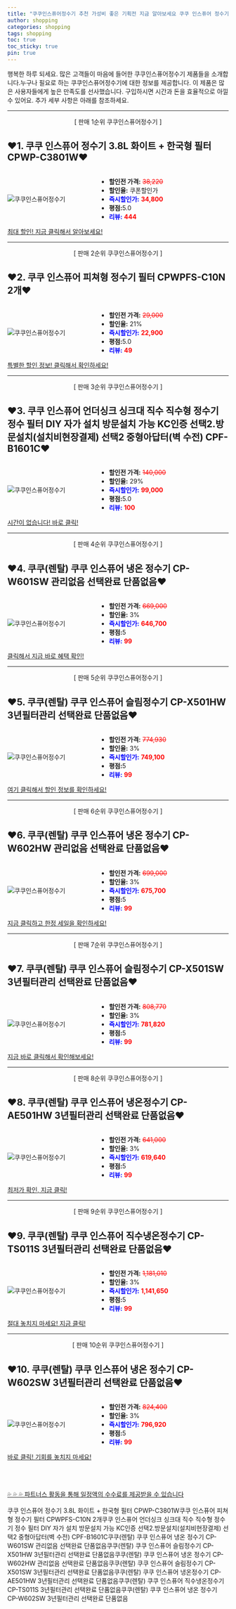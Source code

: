 ```yaml
---
title: "쿠쿠인스퓨어정수기 추천 가성비 좋은 기획전 지금 알아보세요 쿠쿠 인스퓨어 정수기 3.8L 화이트"
author: shopping
categories: shopping
tags: shopping
toc: true
toc_sticky: true
pin: true
---
```

행복한 하루 되세요. 많은 고객들이 마음에 들어한 쿠쿠인스퓨어정수기 제품들을 소개합니다.누구나 필요로 하는 쿠쿠인스퓨어정수기에 대한 정보를 제공합니다. 이 제품은 많은 사용자들에게 높은 만족도를 선사했습니다. 구입하시면 시간과 돈을 효율적으로 아낄 수 있어요. 추가 세부 사항은 아래를 참조하세요.

---
<p class="toplist" style="margin: 0 auto; display: block; width: fit-content;">[ 판매 1순위 쿠쿠인스퓨어정수기 ]</p>

<h2><strong>❤️1. 쿠쿠 인스퓨어 정수기 3.8L 화이트 + 한국형 필터 CPWP-C3801W❤️</strong></h2>

<div style="display: flex; align-items: center;">
    <div style="flex: 0.4;">
        <img src="https://thumbnail8.coupangcdn.com/thumbnails/remote/230x230ex/image/retail/images/2023/11/17/16/4/0d28d367-6cfb-435b-884c-672062285192.jpg" alt="쿠쿠인스퓨어정수기" style="max-width: 100%;">
    </div>
    <div style="flex: 0.6; margin-left: 10px;">
        <ul>
            <li><strong>할인전 가격:</strong> <del style="color: red;">38,220</del></li>
            <li><strong>할인율:</strong> 쿠폰할인가</li>
            <li><span style='color:blue'><strong>즉시할인가:</strong></span> <span style='color:red'><strong>34,800</strong></span></li>
            <li><strong>평점:</strong>5.0</li>
            <li><span style='color:blue'><strong>리뷰:</strong></span> <span style='color:red'><strong>444</strong></span></li>
        </ul>
    </div>
</div>
<div class="center">
    <a href="https://William4Davisa.github.io?lptag=AF9450613&subid=githubio&pageKey=7723723686&traceid=V0-153&itemId=20735497382&vendorItemId=87805986344" class="myButton">
        최대 할인! 지금 클릭해서 알아보세요!
    </a>
</div>


---
<p class="toplist" style="margin: 0 auto; display: block; width: fit-content;">[ 판매 2순위 쿠쿠인스퓨어정수기 ]</p>

<h2><strong>❤️2. 쿠쿠 인스퓨어 피쳐형 정수기 필터 CPWPFS-C10N 2개❤️</strong></h2>

<div style="display: flex; align-items: center;">
    <div style="flex: 0.4;">
        <img src="https://thumbnail10.coupangcdn.com/thumbnails/remote/230x230ex/image/retail/images/2023/11/13/12/7/ec6f48fb-a7fa-4916-949d-0b6b93a98b6f.jpg" alt="쿠쿠인스퓨어정수기" style="max-width: 100%;">
    </div>
    <div style="flex: 0.6; margin-left: 10px;">
        <ul>
            <li><strong>할인전 가격:</strong> <del style="color: red;">29,000</del></li>
            <li><strong>할인율:</strong> 21%</li>
            <li><span style='color:blue'><strong>즉시할인가:</strong></span> <span style='color:red'><strong>22,900</strong></span></li>
            <li><strong>평점:</strong>5.0</li>
            <li><span style='color:blue'><strong>리뷰:</strong></span> <span style='color:red'><strong>49</strong></span></li>
        </ul>
    </div>
</div>
<div class="center">
    <a href="https://William4Davisa.github.io?lptag=AF9450613&subid=githubio&pageKey=7713882024&traceid=V0-153&itemId=20684768121&vendorItemId=87756657077" class="myButton">
        특별한 할인 정보! 클릭해서 확인하세요!
    </a>
</div>


---
<p class="toplist" style="margin: 0 auto; display: block; width: fit-content;">[ 판매 3순위 쿠쿠인스퓨어정수기 ]</p>

<h2><strong>❤️3. 쿠쿠 인스퓨어 언더싱크 싱크대 직수 직수형 정수기 정수 필터 DIY 자가 설치 방문설치 가능 KC인증 선택2.방문설치(설치비현장결제) 선택2 중형아답터(벽 수전) CPF-B1601C❤️</strong></h2>

<div style="display: flex; align-items: center;">
    <div style="flex: 0.4;">
        <img src="https://thumbnail7.coupangcdn.com/thumbnails/remote/230x230ex/image/vendor_inventory/00e7/40f196cff3f73462908f447fd366421dd5a6a21e989e1ecb912f81027fda.png" alt="쿠쿠인스퓨어정수기" style="max-width: 100%;">
    </div>
    <div style="flex: 0.6; margin-left: 10px;">
        <ul>
            <li><strong>할인전 가격:</strong> <del style="color: red;">140,000</del></li>
            <li><strong>할인율:</strong> 29%</li>
            <li><span style='color:blue'><strong>즉시할인가:</strong></span> <span style='color:red'><strong>99,000</strong></span></li>
            <li><strong>평점:</strong>5.0</li>
            <li><span style='color:blue'><strong>리뷰:</strong></span> <span style='color:red'><strong>100</strong></span></li>
        </ul>
    </div>
</div>
<div class="center">
    <a href="https://William4Davisa.github.io?lptag=AF9450613&subid=githubio&pageKey=6686308660&traceid=V0-153&itemId=15435461101&vendorItemId=82655108281" class="myButton">
        시간이 없습니다! 바로 클릭!
    </a>
</div>


---
<p class="toplist" style="margin: 0 auto; display: block; width: fit-content;">[ 판매 4순위 쿠쿠인스퓨어정수기 ]</p>

<h2><strong>❤️4. 쿠쿠(렌탈) 쿠쿠 인스퓨어 냉온 정수기 CP-W601SW 관리없음 선택완료 단품없음❤️</strong></h2>

<div style="display: flex; align-items: center;">
    <div style="flex: 0.4;">
        <img src="https://thumbnail10.coupangcdn.com/thumbnails/remote/230x230ex/image/vendor_inventory/bde2/cc5cb3b0af127fca75f67ff25c232ac95a82b1aebfa4adda7a86644e029b.jpg" alt="쿠쿠인스퓨어정수기" style="max-width: 100%;">
    </div>
    <div style="flex: 0.6; margin-left: 10px;">
        <ul>
            <li><strong>할인전 가격:</strong> <del style="color: red;">669,000</del></li>
            <li><strong>할인율:</strong> 3%</li>
            <li><span style='color:blue'><strong>즉시할인가:</strong></span> <span style='color:red'><strong>646,700</strong></span></li>
            <li><strong>평점:</strong>5</li>
            <li><span style='color:blue'><strong>리뷰:</strong></span> <span style='color:red'><strong>99</strong></span></li>
        </ul>
    </div>
</div>
<div class="center">
    <a href="https://William4Davisa.github.io?lptag=AF9450613&subid=githubio&pageKey=8103975918&traceid=V0-153&itemId=22932552030&vendorItemId=89966912771" class="myButton">
        클릭해서 지금 바로 혜택 확인!
    </a>
</div>


---
<p class="toplist" style="margin: 0 auto; display: block; width: fit-content;">[ 판매 5순위 쿠쿠인스퓨어정수기 ]</p>

<h2><strong>❤️5. 쿠쿠(렌탈) 쿠쿠 인스퓨어 슬림정수기 CP-X501HW 3년필터관리 선택완료 단품없음❤️</strong></h2>

<div style="display: flex; align-items: center;">
    <div style="flex: 0.4;">
        <img src="https://thumbnail6.coupangcdn.com/thumbnails/remote/230x230ex/image/vendor_inventory/9c3c/79911768051b9cf811c2b8da5e14e79ade2817e72981e4fdee1b9b03ec33.jpg" alt="쿠쿠인스퓨어정수기" style="max-width: 100%;">
    </div>
    <div style="flex: 0.6; margin-left: 10px;">
        <ul>
            <li><strong>할인전 가격:</strong> <del style="color: red;">774,930</del></li>
            <li><strong>할인율:</strong> 3%</li>
            <li><span style='color:blue'><strong>즉시할인가:</strong></span> <span style='color:red'><strong>749,100</strong></span></li>
            <li><strong>평점:</strong>5</li>
            <li><span style='color:blue'><strong>리뷰:</strong></span> <span style='color:red'><strong>99</strong></span></li>
        </ul>
    </div>
</div>
<div class="center">
    <a href="https://William4Davisa.github.io?lptag=AF9450613&subid=githubio&pageKey=8104667641&traceid=V0-153&itemId=22935212784&vendorItemId=89969546843" class="myButton">
        여기 클릭해서 할인 정보를 확인하세요!
    </a>
</div>


---
<p class="toplist" style="margin: 0 auto; display: block; width: fit-content;">[ 판매 6순위 쿠쿠인스퓨어정수기 ]</p>

<h2><strong>❤️6. 쿠쿠(렌탈) 쿠쿠 인스퓨어 냉온 정수기 CP-W602HW 관리없음 선택완료 단품없음❤️</strong></h2>

<div style="display: flex; align-items: center;">
    <div style="flex: 0.4;">
        <img src="https://thumbnail7.coupangcdn.com/thumbnails/remote/230x230ex/image/vendor_inventory/b4d7/5d1e8fb5a1a0ad583f6b5d6a062968d62df38b331a3b70efba6f9caeb3d4.jpg" alt="쿠쿠인스퓨어정수기" style="max-width: 100%;">
    </div>
    <div style="flex: 0.6; margin-left: 10px;">
        <ul>
            <li><strong>할인전 가격:</strong> <del style="color: red;">699,000</del></li>
            <li><strong>할인율:</strong> 3%</li>
            <li><span style='color:blue'><strong>즉시할인가:</strong></span> <span style='color:red'><strong>675,700</strong></span></li>
            <li><strong>평점:</strong>5</li>
            <li><span style='color:blue'><strong>리뷰:</strong></span> <span style='color:red'><strong>99</strong></span></li>
        </ul>
    </div>
</div>
<div class="center">
    <a href="https://William4Davisa.github.io?lptag=AF9450613&subid=githubio&pageKey=8102915106&traceid=V0-153&itemId=22925855911&vendorItemId=89960246188" class="myButton">
        지금 클릭하고 한정 세일을 확인하세요!
    </a>
</div>


---
<p class="toplist" style="margin: 0 auto; display: block; width: fit-content;">[ 판매 7순위 쿠쿠인스퓨어정수기 ]</p>

<h2><strong>❤️7. 쿠쿠(렌탈) 쿠쿠 인스퓨어 슬림정수기 CP-X501SW 3년필터관리 선택완료 단품없음❤️</strong></h2>

<div style="display: flex; align-items: center;">
    <div style="flex: 0.4;">
        <img src="https://thumbnail10.coupangcdn.com/thumbnails/remote/230x230ex/image/vendor_inventory/0108/bad7574498db4a7ee0b577f3c0d69c46399740c3de817d1156dd3f4cb719.jpg" alt="쿠쿠인스퓨어정수기" style="max-width: 100%;">
    </div>
    <div style="flex: 0.6; margin-left: 10px;">
        <ul>
            <li><strong>할인전 가격:</strong> <del style="color: red;">808,770</del></li>
            <li><strong>할인율:</strong> 3%</li>
            <li><span style='color:blue'><strong>즉시할인가:</strong></span> <span style='color:red'><strong>781,820</strong></span></li>
            <li><strong>평점:</strong>5</li>
            <li><span style='color:blue'><strong>리뷰:</strong></span> <span style='color:red'><strong>99</strong></span></li>
        </ul>
    </div>
</div>
<div class="center">
    <a href="https://William4Davisa.github.io?lptag=AF9450613&subid=githubio&pageKey=8104222211&traceid=V0-153&itemId=22933526389&vendorItemId=89967876419" class="myButton">
        지금 바로 클릭해서 확인해보세요!
    </a>
</div>


---
<p class="toplist" style="margin: 0 auto; display: block; width: fit-content;">[ 판매 8순위 쿠쿠인스퓨어정수기 ]</p>

<h2><strong>❤️8. 쿠쿠(렌탈) 쿠쿠 인스퓨어 냉온정수기 CP-AE501HW 3년필터관리 선택완료 단품없음❤️</strong></h2>

<div style="display: flex; align-items: center;">
    <div style="flex: 0.4;">
        <img src="https://thumbnail8.coupangcdn.com/thumbnails/remote/230x230ex/image/vendor_inventory/1ea3/72af1a7cce60c472206551e732855856f815273259f1fceec67ccaf6b5ca.jpg" alt="쿠쿠인스퓨어정수기" style="max-width: 100%;">
    </div>
    <div style="flex: 0.6; margin-left: 10px;">
        <ul>
            <li><strong>할인전 가격:</strong> <del style="color: red;">641,000</del></li>
            <li><strong>할인율:</strong> 3%</li>
            <li><span style='color:blue'><strong>즉시할인가:</strong></span> <span style='color:red'><strong>619,640</strong></span></li>
            <li><strong>평점:</strong>5</li>
            <li><span style='color:blue'><strong>리뷰:</strong></span> <span style='color:red'><strong>99</strong></span></li>
        </ul>
    </div>
</div>
<div class="center">
    <a href="https://William4Davisa.github.io?lptag=AF9450613&subid=githubio&pageKey=8102956900&traceid=V0-153&itemId=22926515248&vendorItemId=89960907304" class="myButton">
        최저가 확인, 지금 클릭!
    </a>
</div>


---
<p class="toplist" style="margin: 0 auto; display: block; width: fit-content;">[ 판매 9순위 쿠쿠인스퓨어정수기 ]</p>

<h2><strong>❤️9. 쿠쿠(렌탈) 쿠쿠 인스퓨어 직수냉온정수기 CP-TS011S 3년필터관리 선택완료 단품없음❤️</strong></h2>

<div style="display: flex; align-items: center;">
    <div style="flex: 0.4;">
        <img src="https://thumbnail8.coupangcdn.com/thumbnails/remote/230x230ex/image/vendor_inventory/72bc/1810faddf24037a6a1e01e3a844f54946c6e34924e443e453189ff330b9e.jpg" alt="쿠쿠인스퓨어정수기" style="max-width: 100%;">
    </div>
    <div style="flex: 0.6; margin-left: 10px;">
        <ul>
            <li><strong>할인전 가격:</strong> <del style="color: red;">1,181,010</del></li>
            <li><strong>할인율:</strong> 3%</li>
            <li><span style='color:blue'><strong>즉시할인가:</strong></span> <span style='color:red'><strong>1,141,650</strong></span></li>
            <li><strong>평점:</strong>5</li>
            <li><span style='color:blue'><strong>리뷰:</strong></span> <span style='color:red'><strong>99</strong></span></li>
        </ul>
    </div>
</div>
<div class="center">
    <a href="https://William4Davisa.github.io?lptag=AF9450613&subid=githubio&pageKey=8102956998&traceid=V0-153&itemId=22926517153&vendorItemId=89960907798" class="myButton">
        절대 놓치지 마세요! 지금 클릭!
    </a>
</div>


---
<p class="toplist" style="margin: 0 auto; display: block; width: fit-content;">[ 판매 10순위 쿠쿠인스퓨어정수기 ]</p>

<h2><strong>❤️10. 쿠쿠(렌탈) 쿠쿠 인스퓨어 냉온 정수기 CP-W602SW 3년필터관리 선택완료 단품없음❤️</strong></h2>

<div style="display: flex; align-items: center;">
    <div style="flex: 0.4;">
        <img src="https://thumbnail6.coupangcdn.com/thumbnails/remote/230x230ex/image/vendor_inventory/85d7/9e1e19df0e27843afda3d5b2772ee899925314cc4f5919562c54ca3c3507.jpg" alt="쿠쿠인스퓨어정수기" style="max-width: 100%;">
    </div>
    <div style="flex: 0.6; margin-left: 10px;">
        <ul>
            <li><strong>할인전 가격:</strong> <del style="color: red;">824,400</del></li>
            <li><strong>할인율:</strong> 3%</li>
            <li><span style='color:blue'><strong>즉시할인가:</strong></span> <span style='color:red'><strong>796,920</strong></span></li>
            <li><strong>평점:</strong>5</li>
            <li><span style='color:blue'><strong>리뷰:</strong></span> <span style='color:red'><strong>99</strong></span></li>
        </ul>
    </div>
</div>
<div class="center">
    <a href="https://William4Davisa.github.io?lptag=AF9450613&subid=githubio&pageKey=8101673982&traceid=V0-153&itemId=22917825154&vendorItemId=89952233882" class="myButton">
        바로 클릭! 기회를 놓치지 마세요!
    </a>
</div>

<br><br><br>[💦 💦 💦 파트너스 활동을 통해 일정액의 수수료를 제공받을 수 있습니다](https://link.coupang.com/a/bcpT2c)<br><br>쿠쿠 인스퓨어 정수기 3.8L 화이트 + 한국형 필터 CPWP-C3801W쿠쿠 인스퓨어 피쳐형 정수기 필터 CPWPFS-C10N 2개쿠쿠 인스퓨어 언더싱크 싱크대 직수 직수형 정수기 정수 필터 DIY 자가 설치 방문설치 가능 KC인증 선택2.방문설치(설치비현장결제) 선택2 중형아답터(벽 수전) CPF-B1601C쿠쿠(렌탈) 쿠쿠 인스퓨어 냉온 정수기 CP-W601SW 관리없음 선택완료 단품없음쿠쿠(렌탈) 쿠쿠 인스퓨어 슬림정수기 CP-X501HW 3년필터관리 선택완료 단품없음쿠쿠(렌탈) 쿠쿠 인스퓨어 냉온 정수기 CP-W602HW 관리없음 선택완료 단품없음쿠쿠(렌탈) 쿠쿠 인스퓨어 슬림정수기 CP-X501SW 3년필터관리 선택완료 단품없음쿠쿠(렌탈) 쿠쿠 인스퓨어 냉온정수기 CP-AE501HW 3년필터관리 선택완료 단품없음쿠쿠(렌탈) 쿠쿠 인스퓨어 직수냉온정수기 CP-TS011S 3년필터관리 선택완료 단품없음쿠쿠(렌탈) 쿠쿠 인스퓨어 냉온 정수기 CP-W602SW 3년필터관리 선택완료 단품없음